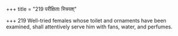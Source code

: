 +++
title = "219 परीक्षिताः स्त्रियश्"

+++
219	Well-tried females whose toilet and ornaments have been examined, shall attentively serve him with fans, water, and perfumes.